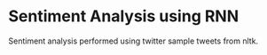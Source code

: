# Sentiment Analysis using RNN

Sentiment analysis performed using twitter sample tweets from nltk.
